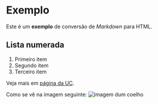 # Exemplo
Este é um **exemplo** de conversão de *Markdown* para HTML.

## Lista numerada
1. Primeiro item
2. Segundo item
3. Terceiro item

Veja mais em [página da UC](http://www.uc.pt).

Como se vê na imagem seguinte: ![imagem dum coelho](http://www.coellho.com)